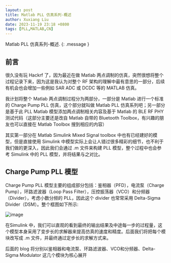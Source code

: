 ```yaml
---
layout: post
title: Matlab PLL 仿真系列-概述
author: Xuxiang Liu
date: 2023-11-19 23:18 +0800
tags: [PLL,MATLAB,CN]
---
```


Matlab PLL 仿真系列-概述.
{: .message }

## 前言
很久没有玩 Hackrf 了，因为最近在做 Matlab 两点调制的仿真，突然很想将整个过程记录下来，因为这是我认为对整个 RF 架构的理解中最有意思的一部分，后续有机会也会增加一些例如 SAR ADC 或 DCDC 等的 MATLAB 仿真。

我计划将整个 Matlab 两点调制过程分为两部分，一部分是 Matlab 进行一个标准的 Charge Pump PLL 仿真，这个部分就叫做 Matlab PLL 仿真系列吧；另一部分是基于此 PLL Matlab 模型添加两点调制相关内容及基于 Matlab 的 BLE RF PHY 测试代码（这部分主要还是改自 Matlab 自带的 Bluetooth Toolbox，有兴趣的朋友也可以直接在 Matlab Toolbox 搜到相应的内容）

其实第一部分在 Matlab Simulink Mixed Signal toolbox 中也有已经建好的模型，但是直接使用 Simulink 中模型实际上会让人错过很多精彩的细节，也不利于我们做的更深入，因此我们会通过 .m 文件来构建 PLL 模型，整个过程中也会参考 Simulink 中的 PLL 模型，并将结果与之对比。

## Charge Pump PLL 模型

Charge Pump PLL 模型主要的组成部分包括：鉴相器（PFD），电流泵（Charge Pump），环路滤波器（Loop Pass Filter），压控振荡器（VCO）和分频器（Divider），考虑小数分频的 PLL，因此这个 divider 也常常采用 Delta-Sigma Divider（DSM）。整个框图如下所示:

![image](https://github.com/xuxiang-liu/xuxiang-liu.github.io/assets/40487487/3faffd8a-b340-41d7-a92e-b059946259fe)

在Simulink 中，我们可以直观的看到最终的输出结果及中途每一步的过程量，这个模型本身采用了变步长的求解器来提高仿真的速度和精度。后面我们将把每个模块改写成 .m 文件，并最终通过定步长的求解方式来。

后面的 blog 将分别以鉴相器和电流泵、环路滤波器、VCO和分频器、Delta-Sigma Modulator 这几个模块为核心展开
